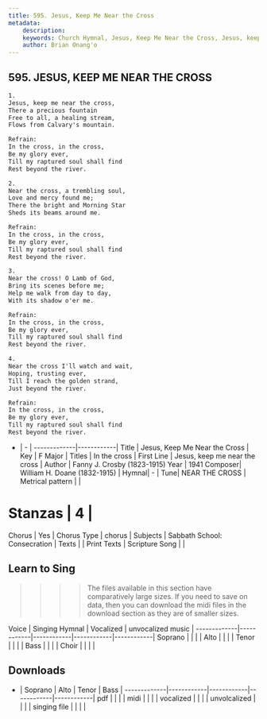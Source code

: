 ```yaml
---
title: 595. Jesus, Keep Me Near the Cross
metadata:
    description: 
    keywords: Church Hymnal, Jesus, Keep Me Near the Cross, Jesus, keep me near the cross, In the cross
    author: Brian Onang'o
---
```



## 595. JESUS, KEEP ME NEAR THE CROSS

```txt
1.
Jesus, keep me near the cross, 
There a precious fountain 
Free to all, a healing stream, 
Flows from Calvary's mountain. 

Refrain:
In the cross, in the cross, 
Be my glory ever, 
Till my raptured soul shall find 
Rest beyond the river. 

2.
Near the cross, a trembling soul, 
Love and mercy found me; 
There the bright and Morning Star 
Sheds its beams around me. 

Refrain:
In the cross, in the cross, 
Be my glory ever, 
Till my raptured soul shall find 
Rest beyond the river. 

3.
Near the cross! O Lamb of God, 
Bring its scenes before me; 
Help me walk from day to day, 
With its shadow o'er me. 

Refrain:
In the cross, in the cross, 
Be my glory ever, 
Till my raptured soul shall find 
Rest beyond the river. 

4.
Near the cross I'll watch and wait, 
Hoping, trusting ever, 
Till I reach the golden strand, 
Just beyond the river.

Refrain:
In the cross, in the cross, 
Be my glory ever, 
Till my raptured soul shall find 
Rest beyond the river. 

```

- |   -  |
-------------|------------|
Title | Jesus, Keep Me Near the Cross |
Key | F Major |
Titles | In the cross |
First Line | Jesus, keep me near the cross |
Author | Fanny J. Crosby (1823-1915)
Year | 1941
Composer| William H. Doane (1832-1915) |
Hymnal|  - |
Tune| NEAR THE CROSS |
Metrical pattern | |
# Stanzas | 4 |
Chorus | Yes |
Chorus Type | chorus |
Subjects | Sabbath School: Consecration |
Texts |  |
Print Texts | 
Scripture Song |  |
  
## Learn to Sing

>>>> The files available in this section have comparatively large sizes. If you need to save on data, then you can download the midi files in the download section as they are of smaller sizes.

Voice |  Singing Hymnal | Vocalized | unvocalized music |
-------------|------------|------------|------------|------------|
Soprano | | | |
Alto | | | |
Tenor | | | |
Bass | | | |
Choir | | | |

## Downloads

- |  Soprano | Alto | Tenor | Bass |
-------------|------------|------------|------------|------------|
pdf | | | |
midi | | | |
vocalized | | | |
unvolcalized | | | |
singing file | | | |
  